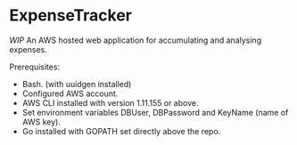# ExpenseTracker
*WIP*
An AWS hosted web application for accumulating and analysing expenses.

Prerequisites:
- Bash. (with uuidgen installed)
- Configured AWS account.
- AWS CLI installed with version 1.11.155 or above.
- Set environment variables DBUser, DBPassword and KeyName (name of AWS key).
- Go installed with GOPATH set directly above the repo.
